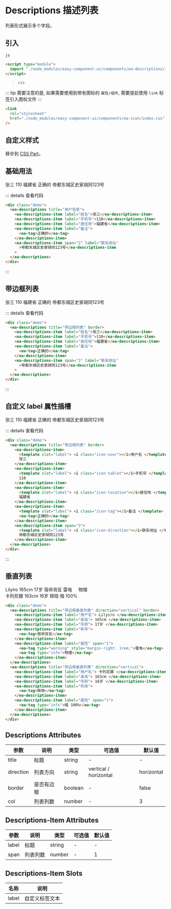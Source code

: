<script setup>
import { onMounted } from 'vue'

onMounted(() => {
    // import('../index.js')
    import('../components/ea-descriptions/index.js')
    import('../components/ea-descriptions-item/index.js')
    import('../components/ea-tag/index.js')
    import('./index.scss')
})
</script>

# Descriptions 描述列表

列表形式展示多个字段。

## 引入

`js`

```html
<script type="module">
  import "./node_modules/easy-component-ui/components/ea-descriptions/index.js";
</script>
```

> `css`

::: tip
需要注意的是, 如果需要使用到带有图标的 `属性/组件`, 需要提前使用 `link` 标签引入图标文件
:::

```html
<link
  rel="stylesheet"
  href="./node_modules/easy-component-ui/components/ea-icon/index.css"
/>
```

## 自定义样式

移步到 [CSS Part](#css-part)。

## 基础用法

<div class="demo">
    <ea-descriptions title="用户信息">
        <ea-descriptions-item label="姓名">张三</ea-descriptions-item>
        <ea-descriptions-item label="手机号">110</ea-descriptions-item>
        <ea-descriptions-item label="居住地">福建省</ea-descriptions-item>
        <ea-descriptions-item label="备注">
            <ea-tag>正确的</ea-tag>
        </ea-descriptions-item>
        <ea-descriptions-item span="2" label="联系地址">帝都东城区史家胡同123号</ea-descriptions-item>
    </ea-descriptions>
</div>

::: details 查看代码

```html
<div class="demo">
  <ea-descriptions title="用户信息">
    <ea-descriptions-item label="姓名">张三</ea-descriptions-item>
    <ea-descriptions-item label="手机号">110</ea-descriptions-item>
    <ea-descriptions-item label="居住地">福建省</ea-descriptions-item>
    <ea-descriptions-item label="备注">
      <ea-tag>正确的</ea-tag>
    </ea-descriptions-item>
    <ea-descriptions-item span="2" label="联系地址"
      >帝都东城区史家胡同123号</ea-descriptions-item
    >
  </ea-descriptions>
</div>
```

:::

## 带边框列表

<div class="demo">
    <ea-descriptions title="带边框列表" border>
        <ea-descriptions-item label="姓名">张三</ea-descriptions-item>
        <ea-descriptions-item label="手机号">110</ea-descriptions-item>
        <ea-descriptions-item label="居住地">福建省</ea-descriptions-item>
        <ea-descriptions-item label="备注">
            <ea-tag>正确的</ea-tag>
        </ea-descriptions-item>
        <ea-descriptions-item span="3" label="联系地址">帝都东城区史家胡同123号</ea-descriptions-item>
    </ea-descriptions>
</div>

::: details 查看代码

```html
<div class="demo">
  <ea-descriptions title="带边框列表" border>
    <ea-descriptions-item label="姓名">张三</ea-descriptions-item>
    <ea-descriptions-item label="手机号">110</ea-descriptions-item>
    <ea-descriptions-item label="居住地">福建省</ea-descriptions-item>
    <ea-descriptions-item label="备注">
      <ea-tag>正确的</ea-tag>
    </ea-descriptions-item>
    <ea-descriptions-item span="3" label="联系地址"
      >帝都东城区史家胡同123号</ea-descriptions-item
    >
  </ea-descriptions>
</div>
```

:::

## 自定义 label 属性插槽

<div class="demo">
  <ea-descriptions title="带边框列表" border>
      <ea-descriptions-item>
        <template slot="label">
          <i class="icon-user"></i>用户名
        </template>
        张三
      </ea-descriptions-item>
      <ea-descriptions-item>
        <template slot="label">
          <i class="icon-tablet"></i>手机号
        </template>
        110
      </ea-descriptions-item>
      <ea-descriptions-item>
        <template slot="label">
          <i class="icon-location"></i>居住地
        </template>
        福建省
      </ea-descriptions-item>
      <ea-descriptions-item>
        <template slot="label">
          <i class="icon-tag"></i>备注
        </template>
        <ea-tag>正确的</ea-tag>
      </ea-descriptions-item>
      <ea-descriptions-item span="3">
        <template slot="label">
          <i class="icon-direction"></i>联系地址
        </template>
        帝都东城区史家胡同123号
      </ea-descriptions-item>
  </ea-descriptions>
</div>

::: details 查看代码

```html
<div class="demo">
  <ea-descriptions title="带边框列表" border>
    <ea-descriptions-item>
      <template slot="label"> <i class="icon-user"></i>用户名 </template>
      张三
    </ea-descriptions-item>
    <ea-descriptions-item>
      <template slot="label"> <i class="icon-tablet"></i>手机号 </template>
      110
    </ea-descriptions-item>
    <ea-descriptions-item>
      <template slot="label"> <i class="icon-location"></i>居住地 </template>
      福建省
    </ea-descriptions-item>
    <ea-descriptions-item>
      <template slot="label"> <i class="icon-tag"></i>备注 </template>
      <ea-tag>正确的</ea-tag>
    </ea-descriptions-item>
    <ea-descriptions-item span="3">
      <template slot="label"> <i class="icon-direction"></i>联系地址 </template>
      帝都东城区史家胡同123号
    </ea-descriptions-item>
  </ea-descriptions>
</div>
```

:::

## 垂直列表

<div class="demo">
  <ea-descriptions title="带边框垂直列表" direction="vertical" border>
      <ea-descriptions-item label="用户名">
        Lilyiro
      </ea-descriptions-item>
      <ea-descriptions-item label="身高">
        165cm
      </ea-descriptions-item>
      <ea-descriptions-item label="年龄">
        17岁
      </ea-descriptions-item>
      <ea-descriptions-item label="称号">
        <ea-tag>宿命背反</ea-tag>
      </ea-descriptions-item>
      <ea-descriptions-item label="属性" span="1">
        <ea-tag type="warning" style="margin-right: 1rem;">雷电</ea-tag>
        <ea-tag type="info">物理</ea-tag>
      </ea-descriptions-item>
  </ea-descriptions>

  <br> 
  
  <ea-descriptions title="带边框垂直列表" direction="vertical">
      <ea-descriptions-item label="用户名">
        卡列尼娜
      </ea-descriptions-item>
      <ea-descriptions-item label="身高">
        163cm
      </ea-descriptions-item>
      <ea-descriptions-item label="年龄">
        16岁
      </ea-descriptions-item>
      <ea-descriptions-item label="机体">
        <ea-tag>辉晓</ea-tag>
      </ea-descriptions-item>
      <ea-descriptions-item label="属性" span="1">
        <ea-tag type="info">暗 100%</ea-tag>
      </ea-descriptions-item>
  </ea-descriptions>
</div>

```html
<div class="demo">
  <ea-descriptions title="带边框垂直列表" direction="vertical" border>
    <ea-descriptions-item label="用户名"> Lilyiro </ea-descriptions-item>
    <ea-descriptions-item label="身高"> 165cm </ea-descriptions-item>
    <ea-descriptions-item label="年龄"> 17岁 </ea-descriptions-item>
    <ea-descriptions-item label="称号">
      <ea-tag>宿命背反</ea-tag>
    </ea-descriptions-item>
    <ea-descriptions-item label="属性" span="1">
      <ea-tag type="warning" style="margin-right: 1rem;">雷电</ea-tag>
      <ea-tag type="info">物理</ea-tag>
    </ea-descriptions-item>
  </ea-descriptions>
  <ea-descriptions title="带边框垂直列表" direction="vertical">
    <ea-descriptions-item label="用户名"> 卡列尼娜 </ea-descriptions-item>
    <ea-descriptions-item label="身高"> 163cm </ea-descriptions-item>
    <ea-descriptions-item label="年龄"> 16岁 </ea-descriptions-item>
    <ea-descriptions-item label="机体">
      <ea-tag>辉晓</ea-tag>
    </ea-descriptions-item>
    <ea-descriptions-item label="属性" span="1">
      <ea-tag type="info">暗 100%</ea-tag>
    </ea-descriptions-item>
  </ea-descriptions>
</div>
```

## Descriptions Attributes

| 参数      | 说明       | 类型    | 可选值                | 默认值     |
| --------- | ---------- | ------- | --------------------- | ---------- |
| title     | 标题       | string  | -                     | -          |
| direction | 列表方向   | string  | vertical / horizontal | horizontal |
| border    | 是否有边框 | boolean | -                     | false      |
| col       | 列表列数   | number  | -                     | 3          |

## Descriptions-Item Attributes

| 参数  | 说明     | 类型   | 可选值 | 默认值 |
| ----- | -------- | ------ | ------ | ------ |
| label | 标题     | string | -      | -      |
| span  | 列表列数 | number | -      | 1      |

## Descriptions-Item Slots

| 名称  | 说明           |
| ----- | -------------- |
| label | 自定义标签文本 |
